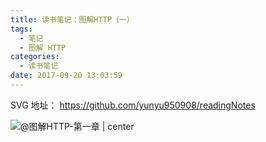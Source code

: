 ```yaml
---
title: 读书笔记：图解HTTP（一）
tags:
  - 笔记
  - 图解 HTTP
categories:
  - 读书笔记
date: 2017-09-20 13:03:59
---
```


SVG 地址：
https://github.com/yunyu950908/readingNotes

![@图解HTTP-第一章 | center](https://yunyu950908.github.io/readingNotes/%E5%9B%BE%E8%A7%A3HTTP/01%E5%9B%BE%E8%A7%A3HTTP%E7%AC%AC%E4%B8%80%E7%AB%A0.svg)